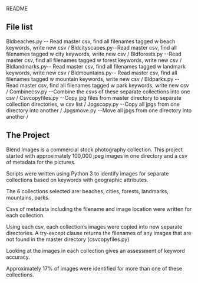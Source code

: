 README

File list
------------
Bldbeaches.py	--	Read master csv, find all filenames tagged w beach keywords, write new csv /
Bldcityscapes.py--Read master csv, find all filenames tagged w city keywords, write new csv /
Bldforests.py	--Read master csv, find all filenames tagged w forest keywords, write new csv /
Bldlandmarks.py--	Read master csv, find all filenames tagged w landmark keywords, write new csv /
Bldmountains.py--	Read master csv, find all filenames tagged w mountain keywords, write new csv /
Bldparks.py	--Read master csv, find all filenames tagged w park keywords, write new csv /
Combinecsv.py	--Combine the csvs of these separate collections into one csv /
Csvcopyfiles.py	--Copy jpg files from master directory to separate collection directories, w csv list /
Jpgscopy.py	--Copy all jpgs from one directory into another /
Jpgsmove.py	--Move all jpgs from one directory into another /

The Project 
-----------
Blend Images is a commercial stock photography collection. This project started with approximately 100,000 jpeg images in one directory and a csv of metadata for the pictures.

Scripts were written using Python 3 to identify images for separate collections based on keywords with geographic attributes.

The 6 collections selected are: beaches, cities, forests, landmarks, mountains, parks.

Csvs of metadata including the filename and image location were written for each collection.

Using each csv, each collection’s images were copied into new separate directories. A try-except clause returns the filenames of any images that are not found in the master directory (csvcopyfiles.py)

Looking at the images in each collection gives an assessment of keyword accuracy.

Approximately 17% of images were identified for more than one of these collections.

